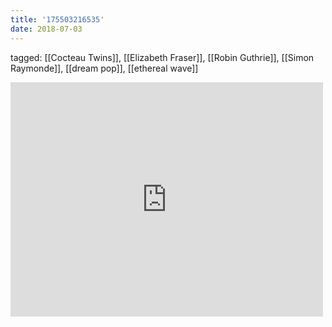 ```yaml
---
title: '175503216535'
date: 2018-07-03
---
```

tagged: [[Cocteau Twins]], [[Elizabeth Fraser]], [[Robin Guthrie]], [[Simon Raymonde]], [[dream pop]], [[ethereal wave]]
<iframe allow="accelerometer; autoplay; clipboard-write; encrypted-media; gyroscope; picture-in-picture" allowfullscreen="" frameborder="0" height="375" id="youtube_iframe" src="https://www.youtube.com/embed/DOmsJX1CxpY?feature=oembed&amp;enablejsapi=1&amp;origin=https://safe.txmblr.com&amp;wmode=opaque" width="500"></iframe>